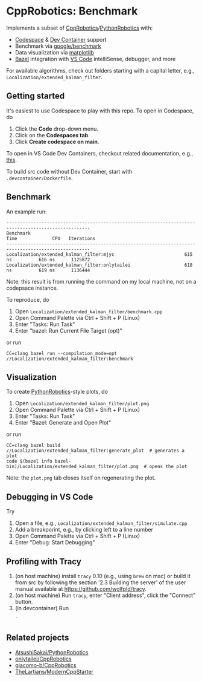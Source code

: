 # CppRobotics: Benchmark

Implements a subset of [CppRobotics](https://github.com/onlytailei/CppRobotics)/[PythonRobotics](https://github.com/AtsushiSakai/PythonRobotics) with:

- [Codespace](https://docs.github.com/en/codespaces) & [Dev Container](https://code.visualstudio.com/docs/devcontainers/containers) support
- Benchmark via [google/benchmark](https://github.com/google/benchmark)
- Data visualization via [matplotlib](https://matplotlib.org/)
- [Bazel](https://bazel.build/) integration with [VS Code](https://code.visualstudio.com/) intelliSense, debugger, and more

For available algorithms, check out folders starting with a capital letter, e.g., `Localization/extended_kalman_filter`.


## Getting started

It's easiest to use Codespace to play with this repo.
To open in Codespace, do

1. Click the **Code** drop-down menu.
1. Click on the **Codespaces tab**.
1. Click **Create codespace on main**.

To open in VS Code Dev Containers, checkout related documentation, e.g., [this](https://github.com/microsoft/vscode-remote-try-cpp/tree/main#vs-code-dev-containers).

To build src code without Dev Container, start with `.devcontainer/Dockerfile`.


## Benchmark

An example run:

```
-----------------------------------------------------------------------------------------------------
Benchmark                                                           Time             CPU   Iterations
-----------------------------------------------------------------------------------------------------
Localization/extended_kalman_filter:mjyc                          615 ns          616 ns      1125872
Localization/extended_kalman_filter:onlytailei                    618 ns          619 ns      1136444
```
Note: this result is from running the command on my local machine, not on a codepsace instance.

To reproduce, do

1. Open `Localization/extended_kalman_filter/benchmark.cpp`
1. Open Command Palette via Ctrl + Shift + P (Linux)
1. Enter "Tasks: Run Task"
1. Enter "bazel: Run Current File Target (opt)"

or run

```
CC=clang bazel run --compilation_mode=opt //Localization/extended_kalman_filter:benchmark
```


## Visualization

To create [PythonRobotics](https://github.com/AtsushiSakai/PythonRobotics)-style plots, do

1. Open `Localization/extended_kalman_filter/plot.png`
1. Open Command Palette via Ctrl + Shift + P (Linux)
1. Enter "Tasks: Run Task"
1. Enter "Bazel: Generate and Open Plot"

or run

```
CC=clang bazel build //Localization/extended_kalman_filter:generate_plot  # generates a plot
code $(bazel info bazel-bin)/Localization/extended_kalman_filter/plot.png  # opens the plot
```
Note: the `plot.png` tab closes itself on regenerating the plot.


## Debugging in VS Code

Try

1. Open a file, e.g., `Localization/extended_kalman_filter/simulate.cpp`
1. Add a breakporint, e.g., by clicking left to a line number
1. Open Command Palette via Ctrl + Shift + P (Linux)
1. Enter "Debug: Start Debugging"


## Profiling with Tracy

1. (on host machine) install `tracy` 0.10 (e.g., using `brew` on mac) or build it from src by following the section '2.3 Building the server' of the user manual available at https://github.com/wolfpld/tracy.
1. (on host machine) Run `tracy`, enter "Client address", click the "Connect" button.
1. (in devcontainer) Run
    ```
    ˙
    ```

## Related projects

- [AtsushiSakai/PythonRobotics](https://github.com/AtsushiSakai/PythonRobotics)
- [onlytailei/CppRobotics](https://github.com/onlytailei/CppRobotics)
- [giacomo-b/CppRobotics](https://github.com/giacomo-b/CppRobotics)
- [TheLartians/ModernCppStarter](https://github.com/TheLartians/ModernCppStarter)
